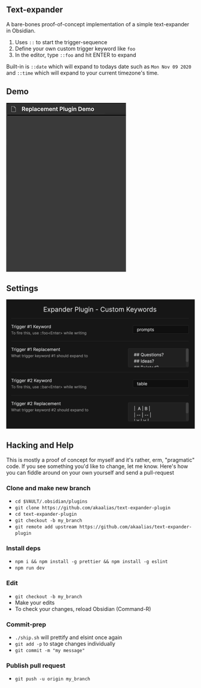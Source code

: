 ## Text-expander

A bare-bones proof-of-concept implementation of a simple text-expander in Obsidian.

1. Uses `::` to start the trigger-sequence
2. Define your own custom trigger keyword like `foo`
3. In the editor, type `::foo` and hit ENTER to expand

Built-in is `::date` which will expand to todays date such as `Mon Nov 09 2020` and `::time` which will expand to your current timezone's time.

## Demo

![Demo](https://github.com/akaalias/obsidian-text-expander-plugin/blob/main/demo.gif?raw=true)

## Settings

![Settings](https://github.com/akaalias/obsidian-text-expander-plugin/raw/main/settings.png)

## Hacking and Help
This is mostly a proof of concept for myself and it's rather, erm, "pragmatic" code. If you see something you'd like to change, let me know. Here's how you can fiddle around on your own yourself and send a pull-request

### Clone and make new branch
- `cd $VAULT/.obsidian/plugins`
- `git clone https://github.com/akaalias/text-expander-plugin`
- `cd text-expander-plugin`
- `git checkout -b my_branch`
- `git remote add upstream https://github.com/akaalias/text-expander-plugin`

### Install deps
- `npm i && npm install -g prettier && npm install -g eslint`
- `npm run dev`

### Edit
- `git checkout -b my_branch`
- Make your edits
- To check your changes, reload Obsidian (Command-R)

### Commit-prep
- `./ship.sh` will prettify and elsint once again
- `git add -p` to stage changes individually
- `git commit -m "my message"`

### Publish pull request
- `git push -u origin my_branch`
